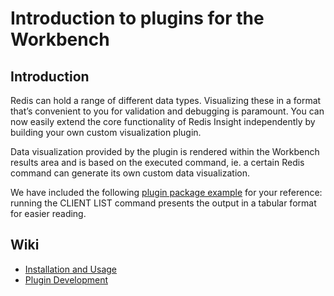 # Introduction to plugins for the Workbench

## Introduction

Redis can hold a range of different data types. Visualizing these in a
format that’s convenient to you for validation and debugging is paramount.
You can now easily extend the core functionality of Redis Insight independently by
building your own custom visualization plugin.

Data visualization provided by the plugin is rendered within the
Workbench results area and is based on the executed command, ie. a certain
Redis command can generate its own custom data visualization.

We have included the following [plugin package example](https://github.com/RedisInsight/RedisInsight/tree/main/redisinsight/ui/src/packages/clients-list) for your reference: running the CLIENT LIST command presents the output in a tabular format for easier reading.

## Wiki

- [Installation and Usage](installation.md)
- [Plugin Development](development.md)
